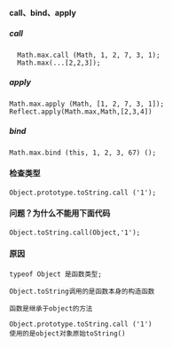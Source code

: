 #### call、bind、apply

##### call 
```
  Math.max.call (Math, 1, 2, 7, 3, 1);  
  Math.max(...[2,2,3]);
```
##### apply
```
Math.max.apply (Math, [1, 2, 7, 3, 1]);
Reflect.apply(Math.max,Math,[2,3,4])
```

##### bind
```
Math.max.bind (this, 1, 2, 3, 67) ();

```


#### 检查类型

```
Object.prototype.toString.call ('1');

```
#### 问题？为什么不能用下面代码
```
Object.toString.call(Object,'1');
```
#### 原因
```
typeof Object 是函数类型;

Object.toString调用的是函数本身的构造函数

函数是继承于object的方法

Object.prototype.toString.call ('1')
使用的是object对象原始toString()

```